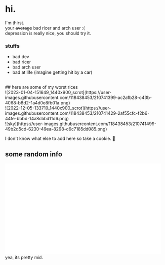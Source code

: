 # hi.
I'm thirst.<br>
your <s>average</s> bad ricer and arch user :( <br>
depression is really nice, you should try it. <br>

### stuffs 
 - bad dev 
 - bad ricer
 - bad arch user
 - bad at life (imagine getting hit by a car)
<br>
## here are some of my worst rices <br>
![2023-01-04-151649_1440x900_scrot](https://user-images.githubusercontent.com/118438453/210741399-ac2a1b28-c43b-4068-b8d2-1a4d0e8fb01a.png) <br>
![2022-12-05-133710_1440x900_scrot](https://user-images.githubusercontent.com/118438453/210741429-2af55cfc-f2b6-44fe-bbbd-14a8cbbd11d6.png) <br>
![sky](https://user-images.githubusercontent.com/118438453/210741499-49b2d5cd-6230-49ea-8298-c6c7185dd085.png) <br>


I don't know what else to add here so take a cookie.
🍪

## some random info
![](https://raw.githubusercontent.com/frapdotbmp/github-stats/master/generated/overview.svg#gh-dark-mode-only)
yea, its pretty mid.
